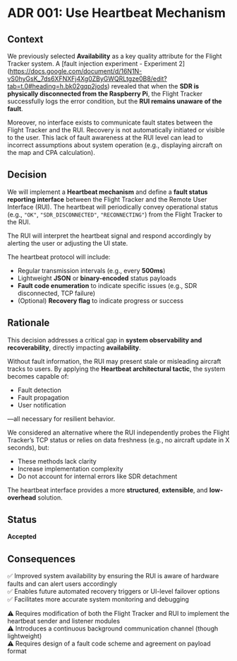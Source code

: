 # ADR 001: Use Heartbeat Mechanism

## Context

We previously selected **Availability** as a key quality attribute for the Flight Tracker system. A [fault injection experiment - Experiment 2] (https://docs.google.com/document/d/16N1N-vS0hyGsK_7ds6XFNXFj4Xg0ZByGWQRLtgze0B8/edit?tab=t.0#heading=h.bk02gqp2jods) revealed that when the **SDR is physically disconnected from the Raspberry Pi**, the Flight Tracker successfully logs the error condition, but the **RUI remains unaware of the fault**.

Moreover, no interface exists to communicate fault states between the Flight Tracker and the RUI. Recovery is not automatically initiated or visible to the user. This lack of fault awareness at the RUI level can lead to incorrect assumptions about system operation (e.g., displaying aircraft on the map and CPA calculation).

## Decision

We will implement a **Heartbeat mechanism** and define a **fault status reporting interface** between the Flight Tracker and the Remote User Interface (RUI). The heartbeat will periodically convey operational status (e.g., `"OK"`, `"SDR_DISCONNECTED"`, `"RECONNECTING"`) from the Flight Tracker to the RUI.

The RUI will interpret the heartbeat signal and respond accordingly by alerting the user or adjusting the UI state.

The heartbeat protocol will include:

- Regular transmission intervals (e.g., every **500ms**)
- Lightweight **JSON** or **binary-encoded** status payloads
- **Fault code enumeration** to indicate specific issues (e.g., SDR disconnected, TCP failure)
- (Optional) **Recovery flag** to indicate progress or success

## Rationale

This decision addresses a critical gap in **system observability and recoverability**, directly impacting **availability**.

Without fault information, the RUI may present stale or misleading aircraft tracks to users. By applying the **Heartbeat architectural tactic**, the system becomes capable of:

- Fault detection  
- Fault propagation  
- User notification  

—all necessary for resilient behavior.

We considered an alternative where the RUI independently probes the Flight Tracker’s TCP status or relies on data freshness (e.g., no aircraft update in X seconds), but:

- These methods lack clarity
- Increase implementation complexity
- Do not account for internal errors like SDR detachment

The heartbeat interface provides a more **structured**, **extensible**, and **low-overhead** solution.

## Status

**Accepted**

## Consequences

✅ Improved system availability by ensuring the RUI is aware of hardware faults and can alert users accordingly  
✅ Enables future automated recovery triggers or UI-level failover options  
✅ Facilitates more accurate system monitoring and debugging  

⚠ Requires modification of both the Flight Tracker and RUI to implement the heartbeat sender and listener modules  
⚠ Introduces a continuous background communication channel (though lightweight)  
⚠ Requires design of a fault code scheme and agreement on payload format
